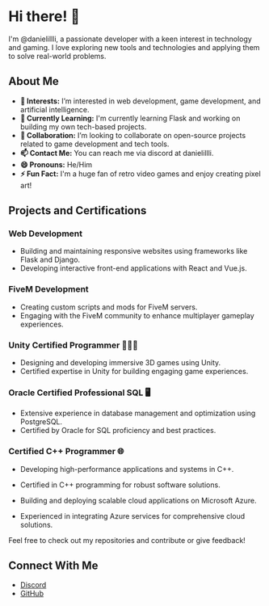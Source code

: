 # Hi there! 👋

I'm @danielillli, a passionate developer with a keen interest in technology and gaming. I love exploring new tools and technologies and applying them to solve real-world problems.

## About Me

- **👀 Interests:** I’m interested in web development, game development, and artificial intelligence.
- **🌱 Currently Learning:** I'm currently learning Flask and working on building my own tech-based projects.
- **💞️ Collaboration:** I’m looking to collaborate on open-source projects related to game development and tech tools.
- **📫 Contact Me:** You can reach me via discord at danielillli.
- **😄 Pronouns:** He/Him
- **⚡ Fun Fact:** I'm a huge fan of retro video games and enjoy creating pixel art!

## Projects and Certifications

### Web Development

- Building and maintaining responsive websites using frameworks like Flask and Django.
- Developing interactive front-end applications with React and Vue.js.

### FiveM Development

- Creating custom scripts and mods for FiveM servers.
- Engaging with the FiveM community to enhance multiplayer gameplay experiences.

### Unity Certified Programmer 🧑🏼‍💻

- Designing and developing immersive 3D games using Unity.
- Certified expertise in Unity for building engaging game experiences.

### Oracle Certified Professional SQL 🖥️

- Extensive experience in database management and optimization using PostgreSQL.
- Certified by Oracle for SQL proficiency and best practices.

### Certified C++ Programmer 🌐

- Developing high-performance applications and systems in C++.
- Certified in C++ programming for robust software solutions.

- Building and deploying scalable cloud applications on Microsoft Azure.
- Experienced in integrating Azure services for comprehensive cloud solutions.


Feel free to check out my repositories and contribute or give feedback!

## Connect With Me

- [Discord](https://discord.gg/6ZxgfVPZQu)
- [GitHub](https://github.com/danielillli)
